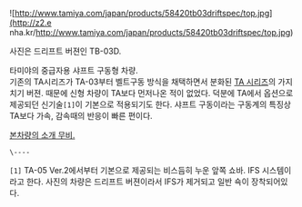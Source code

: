 ![http://www.tamiya.com/japan/products/58420tb03driftspec/top.jpg](http://z2.e
nha.kr/http://www.tamiya.com/japan/products/58420tb03driftspec/top.jpg)

사진은 드리프트 버젼인 TB-03D.  

타미야의 중급자용 샤프트 구동형 차량.  
기존의 TA시리즈가 TA-03부터 벨트구동 방식을 채택하면서 분화된 [TA 시리즈](TA-05.md)의 가지치기 버젼. 때문에 신형
차량이 TA보다 먼저나온 적이 없었다. 덕분에 TA에서 옵션으로 제공되던 신기술`[1]`이 기본으로 적용되기도 한다. 샤프트 구동이라는
구동계의 특징상 TA보다 가속, 감속때의 반응이 빠른 편이다.

[본차량의 소개 무비.](http://www.tamiya.com/japan/products/58409garaiya/movie.wmv)

`\----`

`[1]` TA-05 Ver.2에서부터 기본으로 제공되는 비스듬히 누운 앞쪽 쇼바. IFS 시스템이라고 한다. 사진의 차량은 드리프트
버젼이라서 IFS가 제거되고 일반 쇽이 장착되어있다.


